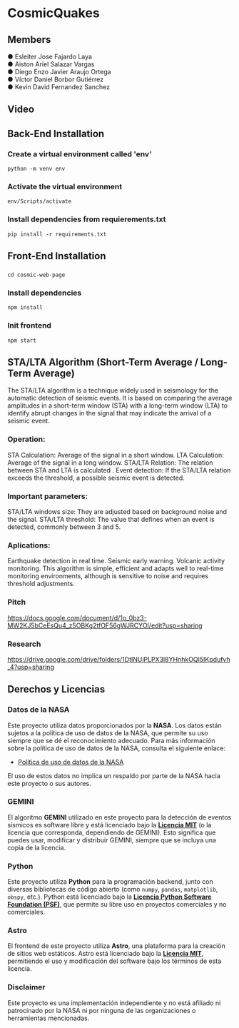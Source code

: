 ﻿# CosmicQuakes

## Members
● Esleiter Jose Fajardo Laya  
● Aiston Ariel Salazar Vargas  
● Diego Enzo Javier Araujo Ortega  
● Víctor Daniel Borbor Gutiérrez  
● Kevin David Fernandez Sanchez

## Video


## Back-End Installation
### Create a virtual environment called 'env'
```
python -m venv env
```

### Activate the virtual environment
```
env/Scripts/activate
```

### Install dependencies from requierements.txt
````
pip install -r requirements.txt
````

## Front-End Installation
### 
```
cd cosmic-web-page
```

### Install dependencies
```
npm install
```

### Init frontend
```
npm start
```

## STA/LTA Algorithm (Short-Term Average / Long-Term Average)
The STA/LTA algorithm is a technique widely used in seismology for the automatic detection of seismic events. It is based on comparing the average amplitudes in a short-term window (STA) with a long-term window (LTA) to identify abrupt changes in the signal that may indicate the arrival of a seismic event.

### Operation:
STA Calculation: Average of the signal in a short window.
LTA Calculation: Average of the signal in a long window.
STA/LTA Relation: The relation between STA and LTA is calculated .
Event detection: If the STA/LTA relation exceeds the threshold, a possible seismic event is detected.

### Important parameters:
STA/LTA windows size: They are adjusted based on background noise and the signal.
STA/LTA threshold: The value that defines when an event is detected, commonly between 3 and 5.

### Aplications:
Earthquake detection in real time.
Seismic early warning.
Volcanic activity monitoring.
This algorithm is simple, efficient and adapts well to real-time monitoring environments, although is sensitive to noise and requires threshold adjustments.

### Pitch
https://docs.google.com/document/d/1o_0bz3-MW2KJ5bCeEsQu4_z5OBKg2tfOF56gWJRCYOI/edit?usp=sharing

### Research
https://drive.google.com/drive/folders/1DtINUjPLPX3I8YHnhkOQI5IKpdufvh_4?usp=sharing

## Derechos y Licencias

### Datos de la NASA
Este proyecto utiliza datos proporcionados por la **NASA**. Los datos están sujetos a la política de uso de datos de la NASA, que permite su uso siempre que se dé el reconocimiento adecuado. Para más información sobre la política de uso de datos de la NASA, consulta el siguiente enlace:

- [Política de uso de datos de la NASA](https://www.nasa.gov/content/nasa-open-data-policy)

El uso de estos datos no implica un respaldo por parte de la NASA hacia este proyecto o sus autores.

### GEMINI
El algoritmo **GEMINI** utilizado en este proyecto para la detección de eventos sísmicos es software libre y está licenciado bajo la **[Licencia MIT](https://opensource.org/licenses/MIT)** (o la licencia que corresponda, dependiendo de GEMINI). Esto significa que puedes usar, modificar y distribuir GEMINI, siempre que se incluya una copia de la licencia.

### Python
Este proyecto utiliza **Python** para la programación backend, junto con diversas bibliotecas de código abierto (como `numpy`, `pandas`, `matplotlib`, `obspy`, etc.). Python está licenciado bajo la **[Licencia Python Software Foundation (PSF)](https://docs.python.org/3/license.html)**, que permite su libre uso en proyectos comerciales y no comerciales.

### Astro
El frontend de este proyecto utiliza **Astro**, una plataforma para la creación de sitios web estáticos. Astro está licenciado bajo la **[Licencia MIT](https://opensource.org/licenses/MIT)**, permitiendo el uso y modificación del software bajo los términos de esta licencia.

### Disclaimer
Este proyecto es una implementación independiente y no está afiliado ni patrocinado por la NASA ni por ninguna de las organizaciones o herramientas mencionadas.
